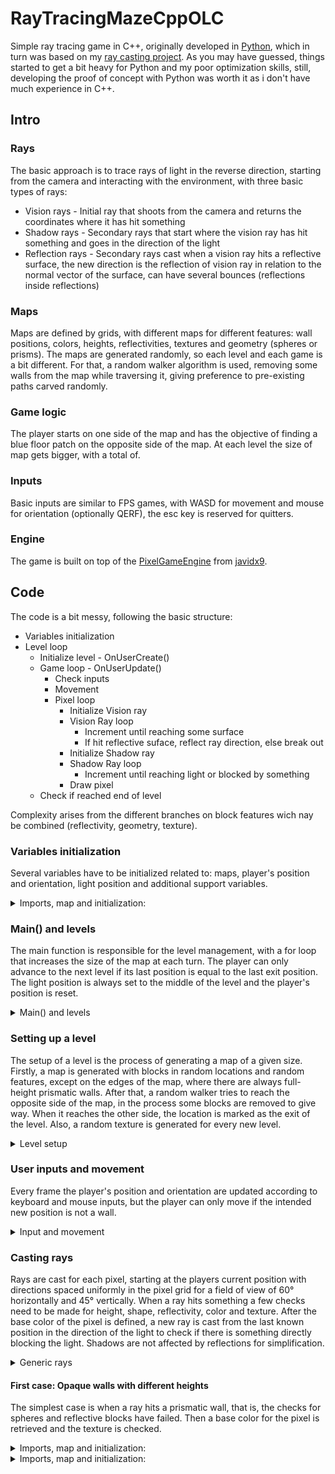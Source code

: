 # RayTracingMazeCppOLC

Simple ray tracing game in C++, originally developed in [Python](https://github.com/FinFetChannel/pytracingMaze), which in turn was based on my [ray casting project](https://github.com/FinFetChannel/RayCastingPythonMaze). As you may have guessed, things started to get a bit heavy for Python and my poor optimization skills, still, developing the proof of concept with Python was worth it as i don't have much experience in C++.

## Intro

### Rays

The basic approach is to trace rays of light in the reverse direction, starting from the camera and interacting with the environment, with three basic types of rays:

* Vision rays - Initial ray that shoots from the camera and returns the coordinates where it has hit something
* Shadow rays - Secondary rays that start where the vision ray has hit something and goes in the direction of the light
* Reflection rays - Secondary rays cast when a vision ray hits a reflective surface, the new direction is the reflection of vision ray in relation to the normal vector of the surface, can have several bounces (reflections inside reflections)

### Maps

Maps are defined by grids, with different maps for different features: wall positions, colors, heights, reflectivities, textures and geometry (spheres or prisms). The maps are generated randomly, so each level and each game is a bit different. For that, a random walker algorithm is used, removing some walls from the map while traversing it, giving preference to pre-existing paths carved randomly.

### Game logic

The player starts on one side of the map and has the objective of finding a blue floor patch on the opposite side of the map. At each level the size of map gets bigger, with a total of.

### Inputs

Basic inputs are similar to FPS games, with WASD for movement and mouse for orientation (optionally QERF), the esc key is reserved for quitters.

### Engine

The game is built on top of the [PixelGameEngine](https://github.com/OneLoneCoder/olcPixelGameEngine) from [javidx9](https://www.youtube.com/channel/UC-yuWVUplUJZvieEligKBkA).

## Code

The code is a bit messy, following the basic structure:

* Variables initialization
* Level loop
   * Initialize level - OnUserCreate()
   * Game loop - OnUserUpdate()
      * Check inputs
      * Movement
      * Pixel loop
         * Initialize Vision ray
         * Vision Ray loop
            * Increment until reaching some surface
            * If hit reflective suface, reflect ray direction, else break out
         * Initialize Shadow ray
         * Shadow Ray loop
            * Increment until reaching light or blocked by something
         * Draw pixel
    * Check if reached end of level

Complexity arises from the different branches on block features wich nay be combined (reflectivity, geometry, texture).

### Variables initialization

Several variables have to be initialized related to: maps, player's position and orientation, light position and additional support variables.

<details>
  <summary>Imports, map and initialization:</summary>

```c++

#define OLC_PGE_APPLICATION
#include "olcPixelGameEngine.h"

int Wsize; int level; // map size, current level
int Wmap[100][100]; int Rmap[100][100]; float Hmap[100][100]; int Tmap[100][100]; int Smap[100][100];
float Rc[100][100]; float Gc[100][100]; float Bc[100][100]; // RGB maps

float playerx = 1.5; float playery = 1.5;
int exitx = 1; int exity = 1;
float lx; float ly;
float playerH = 1.5; float playerV = -.1; // player orientation
float nx; float ny; float nz; float dot; // normal vector

float mousex; float mousey; // mouse position
const int screenwidth = 224;
int Spixel = 4; // pixel scaling on screen
const float mod = screenwidth/60; // pixel scaler in field of view (60°)
int sx; int sy; float tr[6][6]; // random texture
float tb[6][4] = {{.95, .99, .97, .78}, // Brick texture
                  {.97, .95, .96, .81},
                  {.82, .81, .83, .78},
                  {.93, .83, .98, .96},
                  {.99, .78, .97, .95},
                  {.81, .78, .82, .82}
                };

```

</details>


### Main() and levels

The main function is responsible for the level management, with a for loop that increases the size of the map at each turn. The player can only advance to the next level if its last position is equal to the last exit position. The light position is always set to the middle of the level and the player's position is reset.

<details>
  <summary>Main() and levels</summary>

```c++
int main()
{
	for (int x = 0; x < 10; x++)
    {
        if (int(playerx) == exitx & int(playery) == exity)
        {
            level = x + 1;
            Wsize = level*10;
            playerx = 1.5; playery = 1.5;
            lx = Wsize/2; ly = Wsize/2;
            Example demo;
            if (demo.Construct(screenwidth, int(screenwidth*0.75), Spixel, Spixel))
                demo.Start();
        }

    }
	return 0;
}
```

</details>

### Setting up a level

The setup of a level is the process of generating a map of a given size. Firstly, a map is generated with blocks in random locations and random features, except on the edges of the map, where there are always full-height prismatic walls. After that, a random walker tries to reach the opposite side of the map, in the process some blocks are removed to give way. When it reaches the other side, the location is marked as the exit of the level. Also, a random texture is generated for every new level.

<details>
  <summary>Level setup</summary>

```c++
bool OnUserCreate() override
	{
	srand (time(NULL));
	for (int x = 0; x < Wsize; x++)
		for (int y = 0; y < Wsize; y++)
           	{
                	Rmap[x][y] = int(((float) rand()) / (float) RAND_MAX + 0.2); // Reflective?
			
                	if (int(((float) rand()) / (float) RAND_MAX + 0.2)) // Textured?
                   		Tmap[x][y] = rand()%2 + 1;
                	else
                    		Tmap[x][y] = 0;
				
               		Rc[x][y] = rand()%255; Gc[x][y] = rand()%255; Bc[x][y] = rand()%255; // RGB
			
                	if(x == 0 || y == 0 || x == Wsize-1 || y == Wsize-1){
                    		Wmap[x][y] = 1; Hmap[x][y] = 1; Smap[x][y] == 0;}
                	else
			{
                    		Wmap[x][y] = int(((float) rand()) / (float) RAND_MAX + 0.5);
                    		Hmap[x][y] = 0.2 + 0.6*(((float) rand()) / (float) RAND_MAX );
                    		Smap[x][y] = int(((float) rand()) / (float) RAND_MAX + 0.2);
                	}
            	}
	
        Wmap[int(playerx)][int(playery)] = 0; // Remove wall fron starting position
	
        int x = int(playerx); int y = int(playery);  int cont = 0;
	
        while (1){
            int testx = x; int testy = y;
	    
            if (((float) rand()) / (float) RAND_MAX > 0.5)
            	testx += (rand()%2)*2 - 1;
            else
            	testy += (rand()%2)*2 - 1;
		
            if (testx > 0 & testx < Wsize -1 & testy > 0 & testy < Wsize -1){
                if (Wmap[testx][testy] == 0 || cont > 5){ // move to new position if not wall or counter reached limit
                    cont = 0; x = testx; y = testy; Wmap[x][y] = 0;
                    if (x == Wsize-2){
                        exitx = x; exity = y; // set exit of the maze
                        break;
                    }
                }
                else
                    cont += 1; // increase counter if cannot move
            }
        }
        for (int x = 0; x < 6; x++) // generate a random texture
		for (int y = 0; y < 6; y++)
                	tr[x][y] = 0.5 + 0.4*(((float) rand()) / (float) RAND_MAX);
	return true;
	}
```

</details>

### User inputs and movement

Every frame the player's position and orientation are updated according to keyboard and mouse inputs, but the player can only move if the intended new position is not a wall.

<details>
  <summary>Input and movement</summary>

```c++
bool OnUserUpdate(float fElapsedTime) override
{
	// user inputs
        if (int(mousex) != float(GetMouseX())) // turn sideways
            playerH += 12*(float(GetMouseX()) - mousex)/ScreenWidth();

        if (int(mousey) != float(GetMouseY())) // turn up and down
            playerV += 3*(float(GetMouseY()) - mousey)/ScreenHeight();

        if (playerV > 0.5)playerV = 0.5; // don't break your neck!
        if (playerV < -0.5)playerV = -0.5;

        mousex = float(GetMouseX()); mousey = float(GetMouseY());

        if (GetKey(olc::Key::Q).bHeld) // turn left
            playerH += -1* fElapsedTime;

        if (GetKey(olc::Key::E).bHeld) // turn right
            playerH += 1* fElapsedTime;

        if (GetKey(olc::Key::R).bHeld) // turn up
            playerV += 1* fElapsedTime;

        if (GetKey(olc::Key::F).bHeld) // turn down
            playerV += -1* fElapsedTime;

        if (GetKey(olc::Key::ESCAPE).bHeld) // quit
            return 0;

        float px = playerx; float py = playery;
        if (GetKey(olc::Key::W).bHeld) // Forwards
        {
            px += cos(playerH)*2.f * fElapsedTime; py += sin(playerH)*2.f * fElapsedTime;
        }
        if (GetKey(olc::Key::S).bHeld) // Backwards
        {
            px += -cos(playerH)*2.f * fElapsedTime; py += -sin(playerH)*2.f * fElapsedTime;
        }
        if (GetKey(olc::Key::A).bHeld) // Leftwards
        {
            px += sin(playerH)*2.f * fElapsedTime; py += -cos(playerH)*2.f * fElapsedTime;
        }
        if (GetKey(olc::Key::D).bHeld) // Rightwards
        {
            px += -sin(playerH)*2.f * fElapsedTime; py += cos(playerH)*2.f * fElapsedTime;
        }
        if (!Wmap[int(px)][int(py)]){ // only moves if not wall
            playerx = px; playery = py;
        }
...
```

</details>

### Casting rays

Rays are cast for each pixel, starting at the players current position with directions spaced uniformly in the pixel grid for a field of view of 60° horizontally and 45° vertically. When a ray hits something a few checks need to be made for height, shape, reflectivity, color and texture. After the base color of the pixel is defined, a new ray is cast from the last known position in the direction of the light to check if there is something directly blocking the light. Shadows are not affected by reflections for simplification.


<details>
  <summary>Generic rays</summary>

```c++
...
// draw pixel after pixel
for (int x = 0; x < ScreenWidth(); x++)
	for (int y = 0; y < ScreenHeight(); y++)
       	{
		float xx = playerx;
		float yy = playery;
		float zz = 0.5;
		float Hangle = playerH + x*0.017453/mod - 0.523598;
		float Vangle = playerV + y*0.017453/mod - 0.393699;
		float dx = cos(Hangle)*0.04/mod;
		float dy = sin(Hangle)*0.04/mod;
		float dz = sin(Vangle)*0.04/mod;
		float shade = 1;
		int r = 255; int g = 255; int b = 255;
		float rr; float rg; float rb;

                while(1) // Vision and reflection rays
                {
			xx += dx;
                    	yy += dy;
                    	zz += dz;

                    	if (zz < 0) // ceiling
                       		define ceiling color here (light source too
                    	if (zz > 1) // floor
				define floor color here
			if (Wmap[int(xx)][int(yy)]) // walls
				check wall height, shape, reflectivity, color and textures
		}
		
		dx = 0.04*(lx-xx)/dl; dy = 0.04*(ly-yy)/dl; dz = 0.04*(0-zz)/dl; // light direction
                while(1)
                {
                	xx += dx; yy += dy; zz += dz;
			check if ray is blocked (considering wall height and shape) or if has reached the ceiling
		}
	}
				
```

</details>

#### First case: Opaque walls with different heights

The simplest case is when a ray hits a prismatic wall, that is, the checks for spheres and reflective blocks have failed. Then a base color for the pixel is retrieved and the texture is checked.

<details>
  <summary>Imports, map and initialization:</summary>

```c++
if (Wmap[int(xx)][int(yy)]) // walls
{
	if (Hmap[int(xx)][int(yy)] >= 1-zz)
	{
		if (Smap[int(xx)][int(yy)])// Spheres
		else
		{
			if (Rmap[int(xx)][int(yy)]) // wall reflections
			else
			{
				r = Rc[int(xx)][int(yy)]; g = Gc[int(xx)][int(yy)]; b = Bc[int(xx)][int(yy)]; // opaque surface
				if (Tmap[int(xx)][int(yy)] != 0) // textured surface
				{
					if (yy - int(yy) < 0.05 || yy - int(yy) > 0.95)
					sx = int((xx*3 - int(3*xx))*4);
				else
					sx = int((yy*3 - int(3*yy))*4);
				if (xx - int(xx) < 0.95 & xx - int(xx) > 0.05 & yy - int(yy) < 0.95 & yy - int(yy) > 0.05)
					sy = int((xx*5 - int(5*xx))*6);
				else
					sy = int((zz*5 - int(5*zz))*6);
				if (Tmap[int(xx)][int(yy)] == 2) // random texture
				{
					r = r*tr[sy][sx]; g = g*tr[sy][sx]; b = b*tr[sy][sx];
				}
				else // brick texture
				{
					r = r*tb[sy][sx]; g = g*tb[sy][sx]; b = b*tb[sy][sx];
				}
			}
		break;
}
```

</details>


<details>
  <summary>Imports, map and initialization:</summary>

```c++

```

</details>
